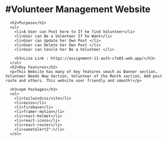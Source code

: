<h1>#Volunteer Management Website</h1>

      <h2>Purpose</h2>
      <ul>
        <li>A User can Post here to If he find Volunteer</li>
        <li>User can Be a Volenteer If he Want</li>
        <li>User can Update her Own Post </li>
        <li>User can Delete her Own Post </li>
        <li>User can Cencle her Be a Volunteer </li>

        <h3>Live Link : https://assignment-11-auth-cfa03.web.app/</h3>
      </ul>
      <h2>Key Features</h2>
      <p>This Website has many of key features seach as Banner section, Volunteer Needs Now Section, Volunteer of the Month section, Add post route and others. This website user friendly and smooth!</p>

      <h3>npm Packages</h3>
      <ol>
        <li>tailwindcss/vite</li>
        <li>axios</li>
        <li>firebase</li>
        <li>framer-motion</li>
        <li>react-helmet</li>
        <li>react-icons</li>
        <li>react-router</li>
        <li>sweetalert2":</li>
      </ol>